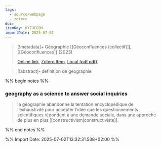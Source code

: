 ```yaml
---
tags:
  - source/webpage
  - zotero
doi: 
itemKey: KY7JCGBM
importDate: 2025-07-02
---
```

>[!metadata]+
> Géographie
> [[Géoconfluences (collectif)]], 
> [[Géoconfluences]] (2023)
> 
> [Online link](https://geoconfluences.ens-lyon.fr/glossaire/geographie), [Zotero Item](zotero://select/library/items/KY7JCGBM), [Local (pdf.pdf)](file://C:/Users/aburg/Documents/references/zotero/storage/RZKR4ITK/@@openPDF.pdf), 

>[!abstract]-
>definition de geographie

%% begin notes %%
### geography as a science to answer social inquiries
>la géographie abandonne la tentation encyclopédique de l’exhaustivité pour accepter l’idée que les questionnements scientifiques répondent à une demande sociale, dans une approche de plus en plus [[constructivism|constructiviste]].

%% end notes %%

%% Import Date: 2025-07-02T13:32:31.538+02:00 %%
